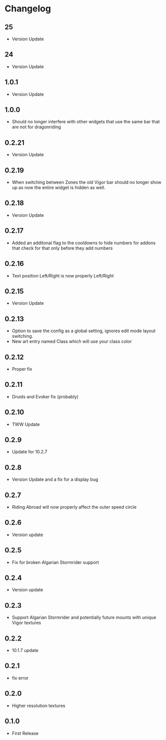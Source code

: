 # Changelog

## 25
- Version Update

## 24
- Version Update

## 1.0.1
- Version Update

## 1.0.0
- Should no longer interfere with other widgets that use the same bar that are not for dragonriding

## 0.2.21
- Version Update

## 0.2.19
- When switching between Zones the old Vigor bar should no longer show up as now the entire widget is hidden as well.

## 0.2.18
- Version Update

## 0.2.17
- Added an additonal flag to the cooldowns to hide numbers for addons that check for that only before they add numbers

## 0.2.16
- Text position Left/Right is now properly Left/Right

## 0.2.15
- Version Update

## 0.2.13
- Option to save the config as a global setting, ignores edit mode layout switching.
- New art entry named Class which will use your class color

## 0.2.12
- Proper fix

## 0.2.11
- Druids and Evoker fix (probably)

## 0.2.10
- TWW Update

## 0.2.9
- Update for 10.2.7

## 0.2.8
- Version Update and a fix for a display bug

## 0.2.7
- Riding Abroad will now properly affect the outer speed circle

## 0.2.6
- Version update

## 0.2.5
- Fix for broken Algarian Stormrider support

## 0.2.4
- Version update

## 0.2.3
- Support Algarian Stormrider and potentially future mounts with unique Vigor textures

## 0.2.2
- 10.1.7 update

## 0.2.1
- fix error

## 0.2.0
- Higher resolution textures

## 0.1.0
- First Release